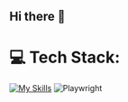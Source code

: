 ## Hi there 👋

<!--
**JirattichaiWantapho/JirattichaiWantapho** is a ✨ _special_ ✨ repository because its `README.md` (this file) appears on your GitHub profile.

Here are some ideas to get you started:

- 🔭 I’m currently working on ...
- 🌱 I’m currently learning ...
- 👯 I’m looking to collaborate on ...
- 🤔 I’m looking for help with ...
- 💬 Ask me about ...
- 📫 How to reach me: ...
- 😄 Pronouns: ...
- ⚡ Fun fact: ...
-->

# 💻 Tech Stack:
[![My Skills](https://skillicons.dev/icons?i=js,html,css,react,jest,cypress,playwright)](https://skillicons.dev)
![Playwright](https://img.shields.io/badge/Playwright-45ba4b?style=for-the-badge&logo=playwright&logoColor=white)


